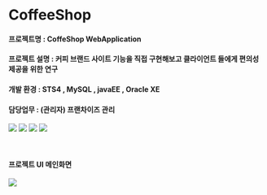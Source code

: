 # CoffeeShop

<h4>프로젝트명  : CoffeShop WebApplication</h4>
<h4>프로젝트 설명  : 커피 브랜드 사이트 기능을 직접 구현해보고 클라이언트 들에게 편의성 제공을 위한 연구 </h4>
<h4>개발 환경  : STS4 , MySQL , javaEE , Oracle XE</h4>
<h4>담당업무 : (관리자) 프랜차이즈 관리</h4>

<img src="https://postfiles.pstatic.net/MjAxOTA2MjdfMTEg/MDAxNTYxNjQ3MDExMzMz.-LvICyDmC-dQe61PPkzckh2GKzHAKgFYOn_cMEloAV0g.MVCSkS_7G8LyszJIuPXuhFQHoSBCRWXnHEJ7kiPSxZ0g.PNG.kidsgk4/image.png?type=w580"/>


<img src="https://postfiles.pstatic.net/MjAxOTA3MDhfMzAw/MDAxNTYyNTY2NjMxMjY4.i3ykZMsgLbXUwLd2xq6R4QV8pYroMFY7yxqjUfVHPE0g.2RTtSo7IIKyLVvj2W9eSzF-swc1-tPb5ED6eVFkDV0kg.PNG.kidsgk4/image.png?type=w580"/>


<img src="https://postfiles.pstatic.net/MjAxOTA3MDhfMTU3/MDAxNTYyNTY2NzAzNTIy._KydS3N_NGRCs4uX7aJ6zKMxkjg91CnZR5hCv849rRwg.kOzz2-yr5bEfd0pFyogGQitlHOWapC67wNNiNgUE4Ykg.PNG.kidsgk4/image.png?type=w580"/>

<img src="https://postfiles.pstatic.net/MjAxOTA3MDhfMjkw/MDAxNTYyNTY2NzcyNDAy.i2R_IGZSZQwoTmuQTB7liNvSw_R_rcATf3QaE-aHJaEg.F9h0YxkvbMeEps4X-bpzgtSv5UVIGNsgVEdIOsGYmnsg.PNG.kidsgk4/image.png?type=w580"/>

<p>
<br/>

<h4>프로젝트 UI 메인화면</h4>

<img src="https://postfiles.pstatic.net/MjAxOTA3MDhfMTYz/MDAxNTYyNTY3MjI3Mjcw.U_zBVfMJz4ut0uY5wJBzl79MW_9w03Bg_vWx3rILaqwg._U1OgSBaayk2Tyd8XAOS0WMaouR-gX-01aIRw_fL58Ig.PNG.kidsgk4/image.png?type=w580"/>

